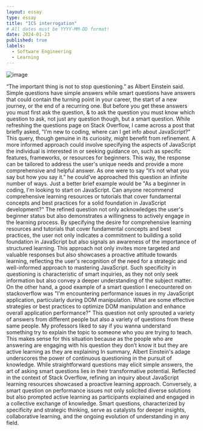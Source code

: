 ```yaml
---
layout: essay
type: essay
title: "ICS interrogation"
# All dates must be YYYY-MM-DD format!
date: 2024-01-23
published: true
labels:
  - Software Engineering
  - Learning
---
```

![image](https://github.com/RonanAndal/RonanAndal.github.io/assets/156995607/58e2e53b-2ff0-4d29-9db0-7855dfff0b97)


“The important thing is not to stop questioning.” as Albert Einstein said. Simple questions have simple answers while smart questions have answers that could contain the turning point in your career, the start of a new journey, or the end of a recurring one. But before you get these answers you must first ask the question, & to ask the question you must know which question to ask, not just any question though, but a smart question. 
While refreshing the questions page on Stack Overflow, I came across a post that briefly asked, "I'm new to coding, where can I get info about JavaScript?" This query, though genuine in its curiosity, might benefit from refinement. A more informed approach could involve specifying the aspects of JavaScript the individual is interested in or seeking guidance on, such as specific features, frameworks, or resources for beginners. This way, the response can be tailored to address the user's unique needs and provide a more comprehensive and helpful answer.
	As one were to say “it’s not what you say but how you say it.” he could’ve approached this question an infinite number of ways. Just a better brief example would be "As a beginner in coding, I'm looking to start on JavaScript. Can anyone recommend comprehensive learning resources or tutorials that cover fundamental concepts and best practices for a solid foundation in JavaScript development?" 
The refined question not only acknowledges the user's beginner status but also demonstrates a willingness to actively engage in the learning process. By specifying the desire for comprehensive learning resources and tutorials that cover fundamental concepts and best practices, the user not only indicates a commitment to building a solid foundation in JavaScript but also signals an awareness of the importance of structured learning. This approach not only invites more targeted and valuable responses but also showcases a proactive attitude towards learning, reflecting the user's recognition of the need for a strategic and well-informed approach to mastering JavaScript. Such specificity in questioning is characteristic of smart inquiries, as they not only seek information but also convey a deeper understanding of the subject matter.
On the other hand, a good example of a smart question I enecountered on stackoverflow was "I'm encountering performance issues in my JavaScript application, particularly during DOM manipulation. What are some effective strategies or best practices to optimize DOM manipulation and enhance overall application performance?" This question not only sprouted a variety of answers from different people but also a variety of questions from these same people. My professors liked to say if you wanna understand something try to explain the topic to someone who you are trying to teach. This makes sense for this situation because as the people who are answering are engaging with his question they don’t know it but they are active learning as they are explaining
	In summary, Albert Einstein's adage underscores the power of continuous questioning in the pursuit of knowledge. While straightforward questions may elicit simple answers, the art of asking smart questions lies in their transformative potential. Reflected in the context of Stack Overflow, refining an inquiry about JavaScript learning resources showcased a proactive learning approach. Conversely, a smart question on performance issues not only solicited diverse solutions but also prompted active learning as participants explained and engaged in a collective exchange of knowledge. Smart questions, characterized by specificity and strategic thinking, serve as catalysts for deeper insights, collaborative learning, and the ongoing evolution of understanding in any field.

